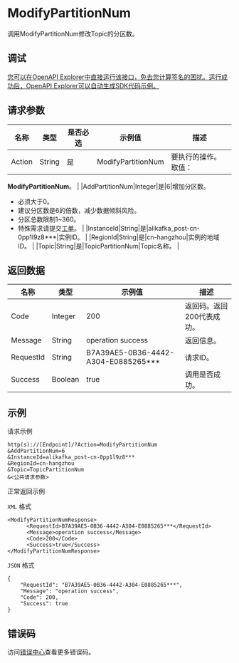 # ModifyPartitionNum

调用ModifyPartitionNum修改Topic的分区数。

## 调试

[您可以在OpenAPI Explorer中直接运行该接口，免去您计算签名的困扰。运行成功后，OpenAPI Explorer可以自动生成SDK代码示例。](https://api.aliyun.com/#product=alikafka&api=ModifyPartitionNum&type=RPC&version=2019-09-16)

## 请求参数

|名称|类型|是否必选|示例值|描述|
|--|--|----|---|--|
|Action|String|是|ModifyPartitionNum|要执行的操作。取值：

 **ModifyPartitionNum**。 |
|AddPartitionNum|Integer|是|6|增加分区数。

 -   必须大于0。
-   建议分区数是6的倍数，减少数据倾斜风险。
-   分区总数限制1~360。
-   特殊需求请提交[工单](https://workorder-intl.console.aliyun.com/#/ticket/add/?productId=1352)。 |
|InstanceId|String|是|alikafka\_post-cn-0pp1l9z8\*\*\*|实例ID。 |
|RegionId|String|是|cn-hangzhou|实例的地域ID。 |
|Topic|String|是|TopicPartitionNum|Topic名称。 |

## 返回数据

|名称|类型|示例值|描述|
|--|--|---|--|
|Code|Integer|200|返回码。返回200代表成功。 |
|Message|String|operation success|返回信息。 |
|RequestId|String|B7A39AE5-0B36-4442-A304-E0885265\*\*\*|请求ID。 |
|Success|Boolean|true|调用是否成功。 |

## 示例

请求示例

```
http(s)://[Endpoint]/?Action=ModifyPartitionNum
&AddPartitionNum=6
&InstanceId=alikafka_post-cn-0pp1l9z8***
&RegionId=cn-hangzhou
&Topic=TopicPartitionNum
&<公共请求参数>
```

正常返回示例

`XML` 格式

```
<ModifyPartitionNumResponse>
      <RequestId>B7A39AE5-0B36-4442-A304-E0885265***</RequestId>
      <Message>operation success</Message>
      <Code>200</Code>
      <Success>true</Success>
</ModifyPartitionNumResponse>
```

`JSON` 格式

```
{
    "RequestId": "B7A39AE5-0B36-4442-A304-E0885265***",
    "Message": "operation success",
    "Code": 200,
    "Success": true
}
```

## 错误码

访问[错误中心](https://error-center.alibabacloud.com/status/product/alikafka)查看更多错误码。

